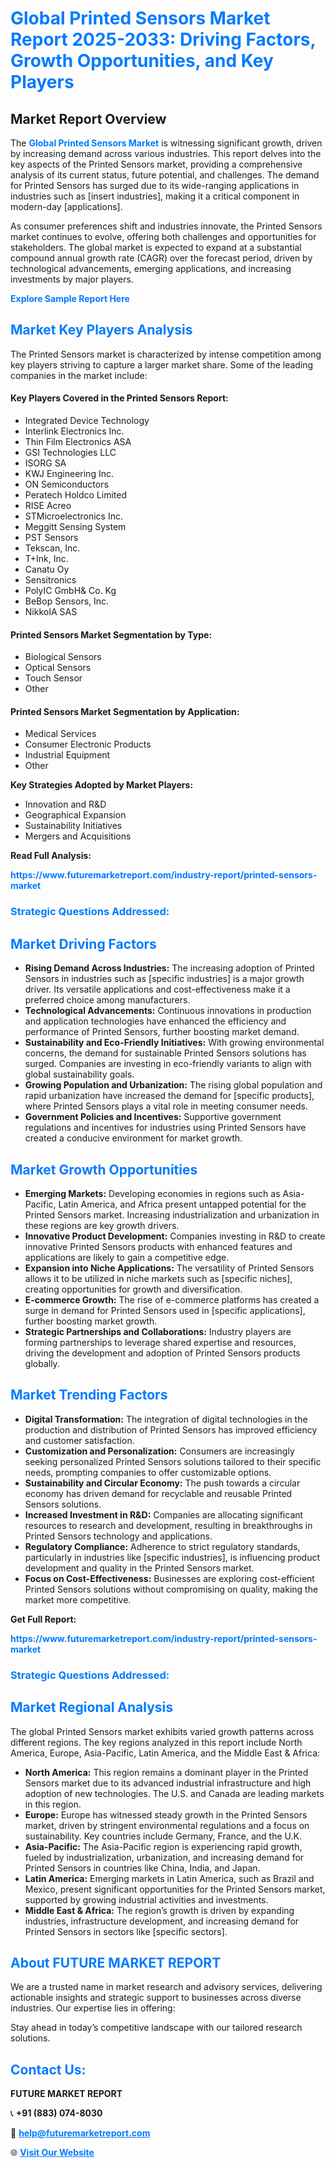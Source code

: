 <h1 style="color: #007BFF;">Global Printed Sensors Market Report 2025-2033: Driving Factors, Growth Opportunities, and Key Players</h1>

<section id="overview">
<h2>Market Report Overview</h2>
<p>The <a href="https://www.futuremarketreport.com/industry-report/printed-sensors-market" style="color: #007BFF; text-decoration: none;"><strong>Global Printed Sensors Market</strong></a> is witnessing significant growth, driven by increasing demand across various industries. This report delves into the key aspects of the Printed Sensors market, providing a comprehensive analysis of its current status, future potential, and challenges. The demand for Printed Sensors has surged due to its wide-ranging applications in industries such as [insert industries], making it a critical component in modern-day [applications].</p>
<p>As consumer preferences shift and industries innovate, the Printed Sensors market continues to evolve, offering both challenges and opportunities for stakeholders. The global market is expected to expand at a substantial compound annual growth rate (CAGR) over the forecast period, driven by technological advancements, emerging applications, and increasing investments by major players.</p>
</section>

<section id="overview">
<p><a href="https://www.futuremarketreport.com/request-sample/reportId=86009" style="color: #007BFF; text-decoration: none;"><strong>Explore Sample Report Here</strong></a></p>
</section>

<section id="key-players">
<h2 style="color: #007BFF;">Market Key Players Analysis</h2>
<p>The Printed Sensors market is characterized by intense competition among key players striving to capture a larger market share. Some of the leading companies in the market include:</p>
<h4>Key Players Covered in the Printed Sensors Report:</h4>
<ul><li>Integrated Device Technology</li><li>Interlink Electronics Inc.</li><li>Thin Film Electronics ASA</li><li>GSI Technologies LLC</li><li>ISORG SA</li><li>KWJ Engineering Inc.</li><li>ON Semiconductors</li><li>Peratech Holdco Limited</li><li>RISE Acreo</li><li>STMicroelectronics Inc.</li><li>Meggitt Sensing System</li><li>PST Sensors</li><li>Tekscan, Inc.</li><li>T+Ink, Inc.</li><li>Canatu Oy</li><li>Sensitronics</li><li>PolyIC GmbH&amp; Co. Kg</li><li>BeBop Sensors, Inc.</li><li>NikkoIA SAS</li></ul>
<h4>Printed Sensors Market Segmentation by Type:</h4>
<ul><li>Biological Sensors</li><li>Optical Sensors</li><li>Touch Sensor</li><li>Other</li></ul>

<h4>Printed Sensors Market Segmentation by Application:</h4>
<ul><li>Medical Services</li><li>Consumer Electronic Products</li><li>Industrial Equipment</li><li>Other</li></ul>
<p><strong>Key Strategies Adopted by Market Players:</strong></p>
<ul>
<li>Innovation and R&D</li>
<li>Geographical Expansion</li>
<li>Sustainability Initiatives</li>
<li>Mergers and Acquisitions</li>
</ul>
</section>

<section>
<p><strong>Read Full Analysis: </strong></p><a href="https://www.futuremarketreport.com/industry-report/printed-sensors-market" style="color: #007BFF; text-decoration: none;"><strong>https://www.futuremarketreport.com/industry-report/printed-sensors-market</strong></a>
<h3 style="color: #007BFF;">Strategic Questions Addressed:</h3>
</section>

<section id="driving-factors">
<h2 style="color: #007BFF;">Market Driving Factors</h2>
<ul>
<li><strong>Rising Demand Across Industries:</strong> The increasing adoption of Printed Sensors in industries such as [specific industries] is a major growth driver. Its versatile applications and cost-effectiveness make it a preferred choice among manufacturers.</li>
<li><strong>Technological Advancements:</strong> Continuous innovations in production and application technologies have enhanced the efficiency and performance of Printed Sensors, further boosting market demand.</li>
<li><strong>Sustainability and Eco-Friendly Initiatives:</strong> With growing environmental concerns, the demand for sustainable Printed Sensors solutions has surged. Companies are investing in eco-friendly variants to align with global sustainability goals.</li>
<li><strong>Growing Population and Urbanization:</strong> The rising global population and rapid urbanization have increased the demand for [specific products], where Printed Sensors plays a vital role in meeting consumer needs.</li>
<li><strong>Government Policies and Incentives:</strong> Supportive government regulations and incentives for industries using Printed Sensors have created a conducive environment for market growth.</li>
</ul>
</section>

<section id="growth-opportunities">
<h2 style="color: #007BFF;">Market Growth Opportunities</h2>
<ul>
<li><strong>Emerging Markets:</strong> Developing economies in regions such as Asia-Pacific, Latin America, and Africa present untapped potential for the Printed Sensors market. Increasing industrialization and urbanization in these regions are key growth drivers.</li>
<li><strong>Innovative Product Development:</strong> Companies investing in R&D to create innovative Printed Sensors products with enhanced features and applications are likely to gain a competitive edge.</li>
<li><strong>Expansion into Niche Applications:</strong> The versatility of Printed Sensors allows it to be utilized in niche markets such as [specific niches], creating opportunities for growth and diversification.</li>
<li><strong>E-commerce Growth:</strong> The rise of e-commerce platforms has created a surge in demand for Printed Sensors used in [specific applications], further boosting market growth.</li>
<li><strong>Strategic Partnerships and Collaborations:</strong> Industry players are forming partnerships to leverage shared expertise and resources, driving the development and adoption of Printed Sensors products globally.</li>
</ul>
</section>

<section id="trending-factors">
<h2 style="color: #007BFF;">Market Trending Factors</h2>
<ul>
<li><strong>Digital Transformation:</strong> The integration of digital technologies in the production and distribution of Printed Sensors has improved efficiency and customer satisfaction.</li>
<li><strong>Customization and Personalization:</strong> Consumers are increasingly seeking personalized Printed Sensors solutions tailored to their specific needs, prompting companies to offer customizable options.</li>
<li><strong>Sustainability and Circular Economy:</strong> The push towards a circular economy has driven demand for recyclable and reusable Printed Sensors solutions.</li>
<li><strong>Increased Investment in R&D:</strong> Companies are allocating significant resources to research and development, resulting in breakthroughs in Printed Sensors technology and applications.</li>
<li><strong>Regulatory Compliance:</strong> Adherence to strict regulatory standards, particularly in industries like [specific industries], is influencing product development and quality in the Printed Sensors market.</li>
<li><strong>Focus on Cost-Effectiveness:</strong> Businesses are exploring cost-efficient Printed Sensors solutions without compromising on quality, making the market more competitive.</li>
</ul>
</section>

<section>
<p><strong>Get Full Report: </strong></p><a href="https://www.futuremarketreport.com/industry-report/printed-sensors-market" style="color: #007BFF; text-decoration: none;"><strong>https://www.futuremarketreport.com/industry-report/printed-sensors-market</strong></a>
<h3 style="color: #007BFF;">Strategic Questions Addressed:</h3>
</section>


<section id="regional-analysis">
<h2 style="color: #007BFF;">Market Regional Analysis</h2>
<p>The global Printed Sensors market exhibits varied growth patterns across different regions. The key regions analyzed in this report include North America, Europe, Asia-Pacific, Latin America, and the Middle East & Africa:</p>
<ul>
<li><strong>North America:</strong> This region remains a dominant player in the Printed Sensors market due to its advanced industrial infrastructure and high adoption of new technologies. The U.S. and Canada are leading markets in this region.</li>
<li><strong>Europe:</strong> Europe has witnessed steady growth in the Printed Sensors market, driven by stringent environmental regulations and a focus on sustainability. Key countries include Germany, France, and the U.K.</li>
<li><strong>Asia-Pacific:</strong> The Asia-Pacific region is experiencing rapid growth, fueled by industrialization, urbanization, and increasing demand for Printed Sensors in countries like China, India, and Japan.</li>
<li><strong>Latin America:</strong> Emerging markets in Latin America, such as Brazil and Mexico, present significant opportunities for the Printed Sensors market, supported by growing industrial activities and investments.</li>
<li><strong>Middle East & Africa:</strong> The region’s growth is driven by expanding industries, infrastructure development, and increasing demand for Printed Sensors in sectors like [specific sectors].</li>
</ul>
</section>

<footer>
<h2 style="color: #007BFF;">About FUTURE MARKET REPORT</h2>
<p>We are a trusted name in market research and advisory services, delivering actionable insights and strategic support to businesses across diverse industries. Our expertise lies in offering:</p>

<p>Stay ahead in today’s competitive landscape with our tailored research solutions.</p>

<h2 style="color: #007BFF;">Contact Us:</h2>
<p><strong>FUTURE MARKET REPORT</strong></p>
<p>📞 <strong>+91 (883) 074-8030</strong></p>
<p>📧 <strong><a href="mailto:help@futuremarketreport.com" style="color: #007BFF;">help@futuremarketreport.com</a></strong></p>
<p>🌐 <strong><a href="https://www.futuremarketreport.com/" style="color: #007BFF;">Visit Our Website</a></strong></p>
</footer>
